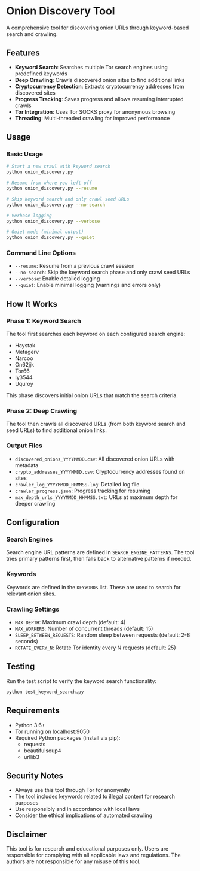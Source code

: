 # Onion Discovery Tool

A comprehensive tool for discovering onion URLs through keyword-based search and crawling.

## Features

- **Keyword Search**: Searches multiple Tor search engines using predefined keywords
- **Deep Crawling**: Crawls discovered onion sites to find additional links
- **Cryptocurrency Detection**: Extracts cryptocurrency addresses from discovered sites
- **Progress Tracking**: Saves progress and allows resuming interrupted crawls
- **Tor Integration**: Uses Tor SOCKS proxy for anonymous browsing
- **Threading**: Multi-threaded crawling for improved performance

## Usage

### Basic Usage

```bash
# Start a new crawl with keyword search
python onion_discovery.py

# Resume from where you left off
python onion_discovery.py --resume

# Skip keyword search and only crawl seed URLs
python onion_discovery.py --no-search

# Verbose logging
python onion_discovery.py --verbose

# Quiet mode (minimal output)
python onion_discovery.py --quiet
```

### Command Line Options

- `--resume`: Resume from a previous crawl session
- `--no-search`: Skip the keyword search phase and only crawl seed URLs
- `--verbose`: Enable detailed logging
- `--quiet`: Enable minimal logging (warnings and errors only)

## How It Works

### Phase 1: Keyword Search
The tool first searches each keyword on each configured search engine:
- Haystak
- Metagerv
- Narcoo
- On62jjk
- Tor66
- Iy3544
- Uquroy

This phase discovers initial onion URLs that match the search criteria.

### Phase 2: Deep Crawling
The tool then crawls all discovered URLs (from both keyword search and seed URLs) to find additional onion links.

### Output Files

- `discovered_onions_YYYYMMDD.csv`: All discovered onion URLs with metadata
- `crypto_addresses_YYYYMMDD.csv`: Cryptocurrency addresses found on sites
- `crawler_log_YYYYMMDD_HHMMSS.log`: Detailed log file
- `crawler_progress.json`: Progress tracking for resuming
- `max_depth_urls_YYYYMMDD_HHMMSS.txt`: URLs at maximum depth for deeper crawling

## Configuration

### Search Engines
Search engine URL patterns are defined in `SEARCH_ENGINE_PATTERNS`. The tool tries primary patterns first, then falls back to alternative patterns if needed.

### Keywords
Keywords are defined in the `KEYWORDS` list. These are used to search for relevant onion sites.

### Crawling Settings
- `MAX_DEPTH`: Maximum crawl depth (default: 4)
- `MAX_WORKERS`: Number of concurrent threads (default: 15)
- `SLEEP_BETWEEN_REQUESTS`: Random sleep between requests (default: 2-8 seconds)
- `ROTATE_EVERY_N`: Rotate Tor identity every N requests (default: 25)

## Testing

Run the test script to verify the keyword search functionality:

```bash
python test_keyword_search.py
```

## Requirements

- Python 3.6+
- Tor running on localhost:9050
- Required Python packages (install via pip):
  - requests
  - beautifulsoup4
  - urllib3

## Security Notes

- Always use this tool through Tor for anonymity
- The tool includes keywords related to illegal content for research purposes
- Use responsibly and in accordance with local laws
- Consider the ethical implications of automated crawling

## Disclaimer

This tool is for research and educational purposes only. Users are responsible for complying with all applicable laws and regulations. The authors are not responsible for any misuse of this tool. 